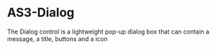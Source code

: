 AS3-Dialog
==========

The Dialog control is a lightweight pop-up dialog box that can contain a message, a title, buttons and a icon
